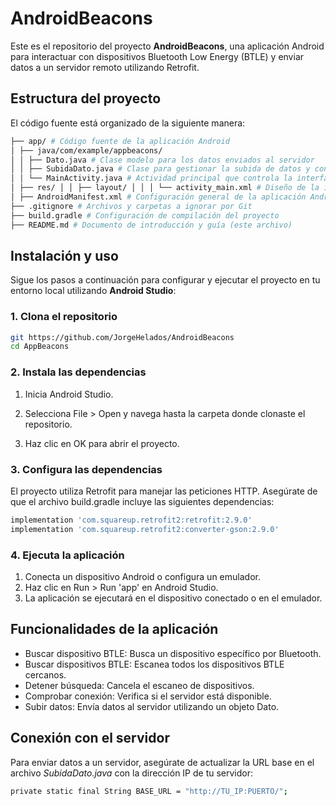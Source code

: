 # AndroidBeacons

Este es el repositorio del proyecto **AndroidBeacons**, una aplicación Android para interactuar con dispositivos Bluetooth Low Energy (BTLE) y enviar datos a un servidor remoto utilizando Retrofit.

## Estructura del proyecto

El código fuente está organizado de la siguiente manera:

```bash
├── app/ # Código fuente de la aplicación Android 
│ ├── java/com/example/appbeacons/ 
│ │ ├── Dato.java # Clase modelo para los datos enviados al servidor 
│ │ ├── SubidaDato.java # Clase para gestionar la subida de datos y conexión con el servidor 
│ │ └── MainActivity.java # Actividad principal que controla la interfaz de usuario 
│ ├── res/ │ │ ├── layout/ │ │ │ └── activity_main.xml # Diseño de la interfaz de usuario 
│ ├── AndroidManifest.xml # Configuración general de la aplicación Android 
├── .gitignore # Archivos y carpetas a ignorar por Git 
├── build.gradle # Configuración de compilación del proyecto 
├── README.md # Documento de introducción y guía (este archivo)
```

## Instalación y uso

Sigue los pasos a continuación para configurar y ejecutar el proyecto en tu entorno local utilizando **Android Studio**:

### 1. Clona el repositorio

```bash
git https://github.com/JorgeHelados/AndroidBeacons
cd AppBeacons
```

### 2. Instala las dependencias

1. Inicia Android Studio.

2. Selecciona File > Open y navega hasta la carpeta donde clonaste el repositorio.

3. Haz clic en OK para abrir el proyecto.

### 3.  Configura las dependencias

El proyecto utiliza Retrofit para manejar las peticiones HTTP. Asegúrate de que el archivo build.gradle incluye las siguientes dependencias:

```bash
implementation 'com.squareup.retrofit2:retrofit:2.9.0'
implementation 'com.squareup.retrofit2:converter-gson:2.9.0'
```

### 4. Ejecuta la aplicación

1. Conecta un dispositivo Android o configura un emulador.
2. Haz clic en Run > Run 'app' en Android Studio.
3. La aplicación se ejecutará en el dispositivo conectado o en el emulador.

## Funcionalidades de la aplicación

* Buscar dispositivo BTLE: Busca un dispositivo específico por Bluetooth.
* Buscar dispositivos BTLE: Escanea todos los dispositivos BTLE cercanos.
* Detener búsqueda: Cancela el escaneo de dispositivos.
* Comprobar conexión: Verifica si el servidor está disponible.
* Subir datos: Envía datos al servidor utilizando un objeto Dato.

## Conexión con el servidor
Para enviar datos a un servidor, asegúrate de actualizar la URL base en el archivo *SubidaDato.java* con la dirección IP de tu servidor:

```bash
private static final String BASE_URL = "http://TU_IP:PUERTO/";
```
